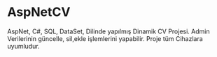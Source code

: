 # AspNetCV
 AspNet, C#, SQL, DataSet, Dilinde yapılmış Dinamik CV Projesi. Admin Verilerinin güncelle, sil,ekle işlemlerini yapabilir. Proje tüm Cihazlara uyumludur.
